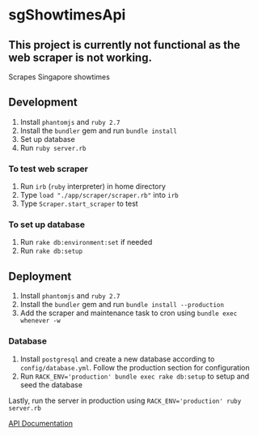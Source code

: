 # sgShowtimesApi

## This project is currently not functional as the web scraper is not working.

Scrapes Singapore showtimes

## Development
1. Install `phantomjs` and `ruby 2.7`
2. Install the `bundler` gem and run `bundle install`
3. Set up database
4. Run `ruby server.rb`

### To test web scraper
1. Run `irb` (`ruby` interpreter) in home directory
2. Type `load "./app/scraper/scraper.rb"` into `irb`
3. Type `Scraper.start_scraper` to test

### To set up database
1. Run `rake db:environment:set` if needed
2. Run `rake db:setup`

## Deployment
1. Install `phantomjs` and `ruby 2.7`
2. Install the `bundler` gem and run `bundle install --production`
3. Add the scraper and maintenance task to cron using `bundle exec whenever -w`

### Database
1. Install `postgresql` and create a new database according to `config/database.yml`. Follow the production section for configuration
2. Run `RACK_ENV='production' bundle exec rake db:setup` to setup and seed the database

Lastly, run the server in production using
`RACK_ENV='production' ruby server.rb`

[API Documentation](docs/api-ref.md)
